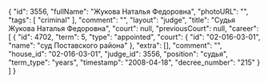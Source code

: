 {
    "id": 3556,
    "fullName": "Жукова Наталья Федоровна",
    "photoURL": "",
    "tags": [
        "criminal"
    ],
    "comment": "",
    "layout": "judge",
    "title": "Судья Жукова Наталья Федоровна",
    "court": null,
    "previousCourt": null,
    "career": [
        {
            "id": 4702,
            "term": 5,
            "type": "appointed",
            "court": {
                "id": "02-016-03-01",
                "name": "суд Поставского района"
            },
            "extra": [],
            "comment": "",
            "house_id": "02-016-03-01",
            "judge_id": 3556,
            "position": "судья",
            "term_type": "years",
            "timestamp": "2008-04-18",
            "decree_number": "215"
        }
    ]
}